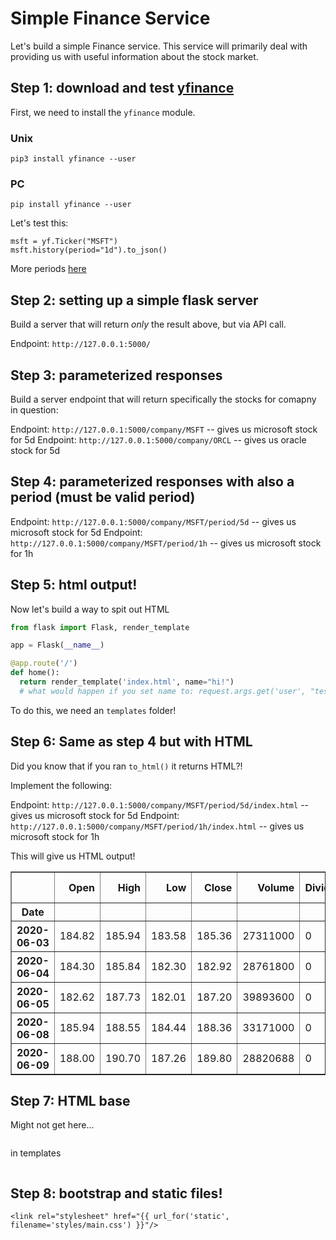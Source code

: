 # Simple Finance Service

Let's build a simple Finance service. This service will primarily deal with providing us with useful information about the stock market.

## Step 1: download and test [yfinance](https://github.com/ranaroussi/yfinance)

First, we need to install the `yfinance` module.

### Unix
```
pip3 install yfinance --user
```

### PC
```
pip install yfinance --user
```

Let's test this:

```
msft = yf.Ticker("MSFT")
msft.history(period="1d").to_json()
```

More periods [here](https://github.com/ranaroussi/yfinance/blob/9e05bfa9500899fc1b7307f79bf3c76b82a94727/yfinance/multi.py#L40)

## Step 2: setting up a simple flask server

Build a server that will return _only_ the result above, but via API call.

Endpoint: `http://127.0.0.1:5000/`

## Step 3: parameterized responses

Build a server endpoint that will return specifically the stocks for comapny in question:

Endpoint: `http://127.0.0.1:5000/company/MSFT` -- gives us microsoft stock for 5d
Endpoint: `http://127.0.0.1:5000/company/ORCL` -- gives us oracle stock for 5d

## Step 4: parameterized responses with also a period (must be valid period)

Endpoint: `http://127.0.0.1:5000/company/MSFT/period/5d` -- gives us microsoft stock for 5d
Endpoint: `http://127.0.0.1:5000/company/MSFT/period/1h` -- gives us microsoft stock for 1h

## Step 5: html output!

Now let's build a way to spit out HTML

```python
from flask import Flask, render_template

app = Flask(__name__)

@app.route('/')
def home():
  return render_template('index.html', name="hi!")
  # what would happen if you set name to: request.args.get('user', "test")?
```
To do this, we need an `templates` folder!

## Step 6: Same as step 4 but with HTML

Did you know that if you ran `to_html()` it returns HTML?!

Implement the following:

Endpoint: `http://127.0.0.1:5000/company/MSFT/period/5d/index.html` -- gives us microsoft stock for 5d
Endpoint: `http://127.0.0.1:5000/company/MSFT/period/1h/index.html` -- gives us microsoft stock for 1h

This will give us HTML output!

<table border="1" class="dataframe"><thead><tr style="text-align: right;"><th></th><th>Open</th><th>High</th><th>Low</th><th>Close</th><th>Volume</th><th>Dividends</th><th>Stock Splits</th></tr><tr><th>Date</th><th></th><th></th><th></th><th></th><th></th><th></th><th></th></tr></thead><tbody><tr><th>2020-06-03</th><td>184.82</td><td>185.94</td><td>183.58</td><td>185.36</td><td>27311000</td><td>0</td><td>0</td></tr><tr><th>2020-06-04</th><td>184.30</td><td>185.84</td><td>182.30</td><td>182.92</td><td>28761800</td><td>0</td><td>0</td></tr><tr><th>2020-06-05</th><td>182.62</td><td>187.73</td><td>182.01</td><td>187.20</td><td>39893600</td><td>0</td><td>0</td></tr><tr><th>2020-06-08</th><td>185.94</td><td>188.55</td><td>184.44</td><td>188.36</td><td>33171000</td><td>0</td><td>0</td></tr><tr><th>2020-06-09</th><td>188.00</td><td>190.70</td><td>187.26</td><td>189.80</td><td>28820688</td><td>0</td><td>0</td></tr></tbody></table>

## Step 7: HTML base

Might not get here...
```html

```

in templates

```

```

## Step 8: bootstrap and static files!

```
<link rel="stylesheet" href="{{ url_for('static', filename='styles/main.css') }}"/>
```
